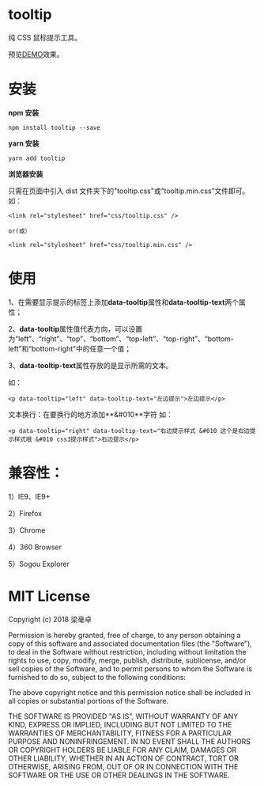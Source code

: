 # tooltip

纯 CSS 鼠标提示工具。

预览[DEMO](https://jofunliang.github.io/tooltip/)效果。

# 安装

**npm 安装**
```
npm install tooltip --save
```

**yarn 安装**
```
yarn add tooltip
```

**浏览器安装**

只需在页面中引入 dist 文件夹下的"tooltip.css"或“tooltip.min.css”文件即可。如：

```
<link rel="stylesheet" href="css/tooltip.css" />

or(或）

<link rel="stylesheet" href="css/tooltip.min.css" />
```

# 使用

1、在需要显示提示的标签上添加**data-tooltip**属性和**data-tooltip-text**两个属性；

2、**data-tooltip**属性值代表方向，可以设置为“left”、“right”、“top”、“bottom”、“top-left”、“top-right”、“bottom-left”和“bottom-right”中的任意一个值；

3、**data-tooltip-text**属性存放的是显示所需的文本。

如：
```
<p data-tooltip="left" data-tooltip-text="左边提示">左边提示</p>			
```

文本换行：在要换行的地方添加**&#010**字符
如：
```
<p data-tooltip="right" data-tooltip-text="右边提示样式 &#010 这个是右边提示样式哦 &#010 css3提示样式">右边提示</p>
```

# 兼容性：
1）IE9、IE9+

2）Firefox

3）Chrome

4）360 Browser

5）Sogou Explorer


# MIT License

Copyright (c) 2018 梁毫卓

Permission is hereby granted, free of charge, to any person obtaining a copy
of this software and associated documentation files (the "Software"), to deal
in the Software without restriction, including without limitation the rights
to use, copy, modify, merge, publish, distribute, sublicense, and/or sell
copies of the Software, and to permit persons to whom the Software is
furnished to do so, subject to the following conditions:

The above copyright notice and this permission notice shall be included in all
copies or substantial portions of the Software.

THE SOFTWARE IS PROVIDED "AS IS", WITHOUT WARRANTY OF ANY KIND, EXPRESS OR
IMPLIED, INCLUDING BUT NOT LIMITED TO THE WARRANTIES OF MERCHANTABILITY,
FITNESS FOR A PARTICULAR PURPOSE AND NONINFRINGEMENT. IN NO EVENT SHALL THE
AUTHORS OR COPYRIGHT HOLDERS BE LIABLE FOR ANY CLAIM, DAMAGES OR OTHER
LIABILITY, WHETHER IN AN ACTION OF CONTRACT, TORT OR OTHERWISE, ARISING FROM,
OUT OF OR IN CONNECTION WITH THE SOFTWARE OR THE USE OR OTHER DEALINGS IN THE
SOFTWARE.
